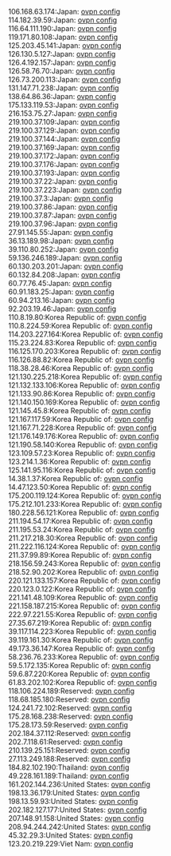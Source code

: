 106.168.63.174:Japan: [ovpn config](vpn/106_168_63_174.ovpn)  
114.182.39.59:Japan: [ovpn config](vpn/114_182_39_59.ovpn)  
116.64.111.190:Japan: [ovpn config](vpn/116_64_111_190.ovpn)  
119.171.80.108:Japan: [ovpn config](vpn/119_171_80_108.ovpn)  
125.203.45.141:Japan: [ovpn config](vpn/125_203_45_141.ovpn)  
126.130.5.127:Japan: [ovpn config](vpn/126_130_5_127.ovpn)  
126.4.192.157:Japan: [ovpn config](vpn/126_4_192_157.ovpn)  
126.58.76.70:Japan: [ovpn config](vpn/126_58_76_70.ovpn)  
126.73.200.113:Japan: [ovpn config](vpn/126_73_200_113.ovpn)  
131.147.71.238:Japan: [ovpn config](vpn/131_147_71_238.ovpn)  
138.64.86.36:Japan: [ovpn config](vpn/138_64_86_36.ovpn)  
175.133.119.53:Japan: [ovpn config](vpn/175_133_119_53.ovpn)  
216.153.75.27:Japan: [ovpn config](vpn/216_153_75_27.ovpn)  
219.100.37.109:Japan: [ovpn config](vpn/219_100_37_109.ovpn)  
219.100.37.129:Japan: [ovpn config](vpn/219_100_37_129.ovpn)  
219.100.37.144:Japan: [ovpn config](vpn/219_100_37_144.ovpn)  
219.100.37.169:Japan: [ovpn config](vpn/219_100_37_169.ovpn)  
219.100.37.172:Japan: [ovpn config](vpn/219_100_37_172.ovpn)  
219.100.37.176:Japan: [ovpn config](vpn/219_100_37_176.ovpn)  
219.100.37.193:Japan: [ovpn config](vpn/219_100_37_193.ovpn)  
219.100.37.22:Japan: [ovpn config](vpn/219_100_37_22.ovpn)  
219.100.37.223:Japan: [ovpn config](vpn/219_100_37_223.ovpn)  
219.100.37.3:Japan: [ovpn config](vpn/219_100_37_3.ovpn)  
219.100.37.86:Japan: [ovpn config](vpn/219_100_37_86.ovpn)  
219.100.37.87:Japan: [ovpn config](vpn/219_100_37_87.ovpn)  
219.100.37.96:Japan: [ovpn config](vpn/219_100_37_96.ovpn)  
27.91.145.55:Japan: [ovpn config](vpn/27_91_145_55.ovpn)  
36.13.189.98:Japan: [ovpn config](vpn/36_13_189_98.ovpn)  
39.110.80.252:Japan: [ovpn config](vpn/39_110_80_252.ovpn)  
59.136.246.189:Japan: [ovpn config](vpn/59_136_246_189.ovpn)  
60.130.203.201:Japan: [ovpn config](vpn/60_130_203_201.ovpn)  
60.132.84.208:Japan: [ovpn config](vpn/60_132_84_208.ovpn)  
60.77.76.45:Japan: [ovpn config](vpn/60_77_76_45.ovpn)  
60.91.183.25:Japan: [ovpn config](vpn/60_91_183_25.ovpn)  
60.94.213.16:Japan: [ovpn config](vpn/60_94_213_16.ovpn)  
92.203.19.46:Japan: [ovpn config](vpn/92_203_19_46.ovpn)  
110.8.19.80:Korea Republic of: [ovpn config](vpn/110_8_19_80.ovpn)  
110.8.224.59:Korea Republic of: [ovpn config](vpn/110_8_224_59.ovpn)  
114.203.227.164:Korea Republic of: [ovpn config](vpn/114_203_227_164.ovpn)  
115.23.224.83:Korea Republic of: [ovpn config](vpn/115_23_224_83.ovpn)  
116.125.170.203:Korea Republic of: [ovpn config](vpn/116_125_170_203.ovpn)  
116.126.88.82:Korea Republic of: [ovpn config](vpn/116_126_88_82.ovpn)  
118.38.28.46:Korea Republic of: [ovpn config](vpn/118_38_28_46.ovpn)  
121.130.225.218:Korea Republic of: [ovpn config](vpn/121_130_225_218.ovpn)  
121.132.133.106:Korea Republic of: [ovpn config](vpn/121_132_133_106.ovpn)  
121.133.90.86:Korea Republic of: [ovpn config](vpn/121_133_90_86.ovpn)  
121.140.150.169:Korea Republic of: [ovpn config](vpn/121_140_150_169.ovpn)  
121.145.45.8:Korea Republic of: [ovpn config](vpn/121_145_45_8.ovpn)  
121.167.117.59:Korea Republic of: [ovpn config](vpn/121_167_117_59.ovpn)  
121.167.71.228:Korea Republic of: [ovpn config](vpn/121_167_71_228.ovpn)  
121.176.149.176:Korea Republic of: [ovpn config](vpn/121_176_149_176.ovpn)  
121.190.58.140:Korea Republic of: [ovpn config](vpn/121_190_58_140.ovpn)  
123.109.57.23:Korea Republic of: [ovpn config](vpn/123_109_57_23.ovpn)  
123.214.1.36:Korea Republic of: [ovpn config](vpn/123_214_1_36.ovpn)  
125.141.95.116:Korea Republic of: [ovpn config](vpn/125_141_95_116.ovpn)  
14.38.1.37:Korea Republic of: [ovpn config](vpn/14_38_1_37.ovpn)  
14.47.123.50:Korea Republic of: [ovpn config](vpn/14_47_123_50.ovpn)  
175.200.119.124:Korea Republic of: [ovpn config](vpn/175_200_119_124.ovpn)  
175.212.101.233:Korea Republic of: [ovpn config](vpn/175_212_101_233.ovpn)  
180.228.56.121:Korea Republic of: [ovpn config](vpn/180_228_56_121.ovpn)  
211.194.54.17:Korea Republic of: [ovpn config](vpn/211_194_54_17.ovpn)  
211.195.53.24:Korea Republic of: [ovpn config](vpn/211_195_53_24.ovpn)  
211.217.218.30:Korea Republic of: [ovpn config](vpn/211_217_218_30.ovpn)  
211.222.116.124:Korea Republic of: [ovpn config](vpn/211_222_116_124.ovpn)  
211.37.99.89:Korea Republic of: [ovpn config](vpn/211_37_99_89.ovpn)  
218.156.59.243:Korea Republic of: [ovpn config](vpn/218_156_59_243.ovpn)  
218.52.90.202:Korea Republic of: [ovpn config](vpn/218_52_90_202.ovpn)  
220.121.133.157:Korea Republic of: [ovpn config](vpn/220_121_133_157.ovpn)  
220.123.0.122:Korea Republic of: [ovpn config](vpn/220_123_0_122.ovpn)  
221.141.48.109:Korea Republic of: [ovpn config](vpn/221_141_48_109.ovpn)  
221.158.187.215:Korea Republic of: [ovpn config](vpn/221_158_187_215.ovpn)  
222.97.221.55:Korea Republic of: [ovpn config](vpn/222_97_221_55.ovpn)  
27.35.67.219:Korea Republic of: [ovpn config](vpn/27_35_67_219.ovpn)  
39.117.114.223:Korea Republic of: [ovpn config](vpn/39_117_114_223.ovpn)  
39.119.161.30:Korea Republic of: [ovpn config](vpn/39_119_161_30.ovpn)  
49.173.36.147:Korea Republic of: [ovpn config](vpn/49_173_36_147.ovpn)  
58.236.76.233:Korea Republic of: [ovpn config](vpn/58_236_76_233.ovpn)  
59.5.172.135:Korea Republic of: [ovpn config](vpn/59_5_172_135.ovpn)  
59.6.87.220:Korea Republic of: [ovpn config](vpn/59_6_87_220.ovpn)  
61.83.202.102:Korea Republic of: [ovpn config](vpn/61_83_202_102.ovpn)  
118.106.224.189:Reserved: [ovpn config](vpn/118_106_224_189.ovpn)  
118.68.185.180:Reserved: [ovpn config](vpn/118_68_185_180.ovpn)  
124.241.72.102:Reserved: [ovpn config](vpn/124_241_72_102.ovpn)  
175.28.168.238:Reserved: [ovpn config](vpn/175_28_168_238.ovpn)  
175.28.173.59:Reserved: [ovpn config](vpn/175_28_173_59.ovpn)  
202.184.37.112:Reserved: [ovpn config](vpn/202_184_37_112.ovpn)  
202.7.118.61:Reserved: [ovpn config](vpn/202_7_118_61.ovpn)  
210.139.25.151:Reserved: [ovpn config](vpn/210_139_25_151.ovpn)  
27.113.249.188:Reserved: [ovpn config](vpn/27_113_249_188.ovpn)  
184.82.102.190:Thailand: [ovpn config](vpn/184_82_102_190.ovpn)  
49.228.161.189:Thailand: [ovpn config](vpn/49_228_161_189.ovpn)  
161.202.144.236:United States: [ovpn config](vpn/161_202_144_236.ovpn)  
198.13.36.179:United States: [ovpn config](vpn/198_13_36_179.ovpn)  
198.13.59.93:United States: [ovpn config](vpn/198_13_59_93.ovpn)  
202.182.127.177:United States: [ovpn config](vpn/202_182_127_177.ovpn)  
207.148.91.158:United States: [ovpn config](vpn/207_148_91_158.ovpn)  
208.94.244.242:United States: [ovpn config](vpn/208_94_244_242.ovpn)  
45.32.29.3:United States: [ovpn config](vpn/45_32_29_3.ovpn)  
123.20.219.229:Viet Nam: [ovpn config](vpn/123_20_219_229.ovpn)  
